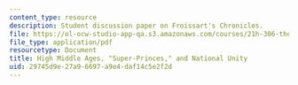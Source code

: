 ```yaml
---
content_type: resource
description: Student discussion paper on Froissart's Chronicles.
file: https://ol-ocw-studio-app-qa.s3.amazonaws.com/courses/21h-306-the-emergence-of-europe-500-1300-fall-2003/29745d9e27a96697a9e4daf14c5e2f2d_leeds_final_paper.pdf
file_type: application/pdf
resourcetype: Document
title: High Middle Ages, "Super-Princes," and National Unity
uid: 29745d9e-27a9-6697-a9e4-daf14c5e2f2d
---
```

